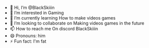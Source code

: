 - 👋 Hi, I’m @BlackSkiiin
- 👀 I’m interested in Gaming
- 🌱 I’m currently learning How to make videos games
- 💞️ I’m looking to collaborate on Making videos games in the future
- 📫 How to reach me On discord BlackSkiiin
- 😄 Pronouns: him
- ⚡ Fun fact: I'm fat

<!---
BlackSkiiin/BlackSkiiin is a ✨ special ✨ repository because its `README.md` (this file) appears on your GitHub profile.
You can click the Preview link to take a look at your changes.
--->
